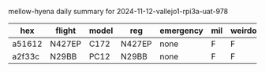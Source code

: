mellow-hyena daily summary for 2024-11-12-vallejo1-rpi3a-uat-978

|hex|flight|model|reg|emergency|mil|weirdo|
|--|--|--|--|--|--|--|
|a51612|N427EP|C172|N427EP|none|F|F|
|a2f33c|N29BB|PC12|N29BB|none|F|F|
